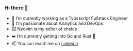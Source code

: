 ### Hi there 👋

- 🔭 I’m currently working as a Typescript Fullstack Engineer
- 🌟 I'm passionate about Analytics and DevOps
- ⌨️ Neovim is my editor of choice
- ➡️ I’m currently getting into Go and Rust 🦀
- 📫 You can reach me on [Linkedin](https://www.linkedin.com/in/aleksandar-ivanov-1a35981a1/)
